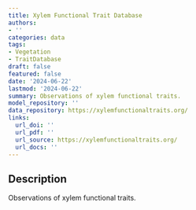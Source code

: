 ```yaml
---
title: Xylem Functional Trait Database
authors:
- ''
categories: data
tags:
- Vegetation
- TraitDatabase
draft: false
featured: false
date: '2024-06-22'
lastmod: '2024-06-22'
summary: Observations of xylem functional traits.
model_repository: ''
data_repository: https://xylemfunctionaltraits.org/
links:
  url_doi: ''
  url_pdf: ''
  url_source: https://xylemfunctionaltraits.org/
  url_docs: ''
---
```


## Description

Observations of xylem functional traits.

